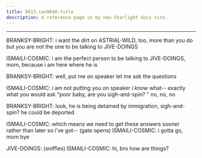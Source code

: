 ```yaml
---
title: 0413.can0040-title
description: A reference page in my new Starlight docs site.
---
```

----- 
BRANKSY-BRIGHT: i want the dirt on ASTRIAL-WILD, too, more than you do
 but you are not the 
one to be talking to JIVE-DOINGS
 
ISMAILI-COSMIC: i am the perfect person to be talking to JIVE-DOINGS, mom, because i am here 
where he is
 
BRANKSY-BRIGHT: well, put me on speaker
 let me ask the questions
 
ISMAILI-COSMIC: i am not putting you on speaker
 i know what-- exactly what you would 
ask
 "poor baby, are you sigh-and-spin? 
" no, no, no
 
BRANKSY-BRIGHT: look, he is being detained by immigration, sigh-and-spin? 
 he could be deported


ISMAILI-COSMIC: which means we need to get these answers sooner rather than later
 so 
i've got-- 
(gate opens) 
ISMAILI-COSMIC: i gotta go, mom
 bye
 
JIVE-DOINGS: (sniffles) 
ISMAILI-COSMIC: hi, bro
 how are things? 

